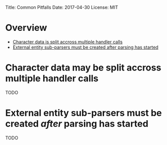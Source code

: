 Title: Common Pitfalls
Date: 2017-04-30
License: MIT

# Overview

* [Character data is split accross multiple handler calls](#split-character-data)
* [External entity sub-parsers must be created after parsing has started](#nested-parser-creation-time)


# <a name="split-character-data"></a> Character data may be split accross multiple handler calls

TODO


# <a name="nested-parser-creation-time"></a> External entity sub-parsers must be created *after* parsing has started

TODO

